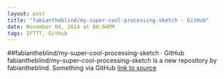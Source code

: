 ```yaml
---
layout: post
title: "fabiantheblind/my-super-cool-processing-sketch · GitHub"
date: November 04, 2014 at 08:04PM
tags: IFTTT, GitHub
---
```

##fabiantheblind/my-super-cool-processing-sketch · GitHub
fabiantheblind/my-super-cool-processing-sketch is a new repository by fabiantheblind. Something via GitHub
[link to source](http://ift.tt/1tXMgFP) 
